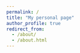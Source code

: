 ```yaml
---
permalink: /
title: "My personal page"
author_profile: true
redirect_from: 
  - /about/
  - /about.html
---
```



